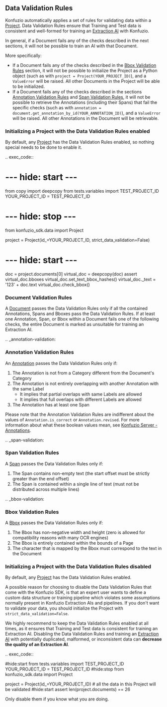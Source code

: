 ## Data Validation Rules

Konfuzio automatically applies a set of rules for validating data within a [Project](https://dev.konfuzio.com/sdk/sourcecode.html#project). 
Data Validation Rules ensure that Training and Test data is consistent and well-formed for training an
[Extraction AI](https://dev.konfuzio.com/sdk/sourcecode.html#extraction-ai) with Konfuzio.

In general, if a Document fails any of the checks described in the next sections, it will not be possible to train an 
AI with that Document.

More specifically:
- If a Document fails any of the checks described in the [Bbox Validation Rules](#bbox-validation) section, it 
will not be possible to initialize the Project as a Python object (such as with 
`project = Project(YOUR_PROJECT_ID)`), and a `ValueError` will be raised. All other Documents in the Project will be 
able to be initialized.
- If a Document fails any of the checks described in the sections 
[Annotation Validation Rules](#annotation-validation) and [Span Validation Rules](#span-validation), it 
will not be possible to retrieve the Annotations (including their Spans) that fail the specific checks (such as with 
`annotation = document.get_annotation_by_id(YOUR_ANNOTATION_ID)`), and a `ValueError` will be raised. All other 
Annotations in the Document will be retrievable.

### Initializing a Project with the Data Validation Rules enabled

By default, any [Project](https://dev.konfuzio.com/sdk/sourcecode.html#project) has the Data Validation Rules enabled, so nothing 
special needs to be done to enable it.

.. exec_code::

   # --- hide: start ---
   from copy import deepcopy
   from tests.variables import TEST_PROJECT_ID
   YOUR_PROJECT_ID = TEST_PROJECT_ID
   # --- hide: stop ---
   from konfuzio_sdk.data import Project

   project = Project(id_=YOUR_PROJECT_ID, strict_data_validation=False)
   # --- hide: start ---
   doc = project.documents[0]
   virtual_doc = deepcopy(doc)
   assert virtual_doc.bboxes
   virtual_doc.set_text_bbox_hashes()
   virtual_doc._text = '123' + doc.text
   virtual_doc.check_bbox()

### Document Validation Rules

A [Document](https://dev.konfuzio.com/sdk/sourcecode.html#document) passes the Data Validation Rules only if all the
contained Annotations, Spans and Bboxes pass the Data Validation Rules.
If at least one Annotation, Span, or Bbox within a Document fails one of the following checks, the entire Document is 
marked as unsuitable for training an Extraction AI.

.. _annotation-validation:

### Annotation Validation Rules

An [Annotation](https://dev.konfuzio.com/sdk/sourcecode.html#annotation) passes the Data Validation Rules only if:

1. The Annotation is not from a Category different from the Document's Category
2. The Annotation is not entirely overlapping with another Annotation with the same Label
    - It implies that partial overlaps with same Labels are allowed
    - It implies that full overlaps with different Labels are allowed
3. The Annotation has at least one Span

Please note that the Annotation Validation Rules are indifferent about the values of `Annotation.is_correct` or `Annotation.revised`.
For more information about what these boolean values mean, see [Konfuzio Server - Annotations](https://help.konfuzio.com/modules/annotations/index.html).

.. _span-validation:

### Span Validation Rules

A [Span](https://dev.konfuzio.com/sdk/sourcecode.html#span) passes the Data Validation Rules only if:

1. The Span contains non-empty text (the start offset must be strictly greater than the end offset)
2. The Span is contained within a single line of text (must not be distributed across multiple lines)

.. _bbox-validation:

### Bbox Validation Rules

A [Bbox](https://dev.konfuzio.com/sdk/sourcecode.html#bbox) passes the Data Validation Rules only if:

1. The Bbox has non-negative width and height (zero is allowed for compatibility reasons with many OCR engines)
2. The Bbox is entirely contained within the bounds of a Page
3. The character that is mapped by the Bbox must correspond to the text in the Document

### Initializing a Project with the Data Validation Rules disabled

By default, any [Project](https://dev.konfuzio.com/sdk/sourcecode.html#project) has the Data Validation Rules enabled.

A possible reason for choosing to disable the Data Validation Rules that come with the Konfuzio SDK, is that an expert user
wants to define a custom data structure or training pipeline which violates some assumptions normally present in Konfuzio 
Extraction AIs and pipelines.
If you don't want to validate your data, you should initialize the Project with `strict_data_validation=False`.

We highly recommend to keep the Data Validation Rules enabled at all times, as it ensures that Training and Test data 
is consistent for training an Extraction AI. Disabling the Data Validation Rules and training an 
[Extraction AI](https://dev.konfuzio.com/sdk/sourcecode.html#extraction-ai) with potentially duplicated, malformed,
or inconsistent data can **decrease the quality of an Extraction AI**. 

.. exec_code::
   
   #hide:start
   from tests.variables import TEST_PROJECT_ID
   YOUR_PROJECT_ID = TEST_PROJECT_ID
   #hide:stop
   from konfuzio_sdk.data import Project

   project = Project(id_=YOUR_PROJECT_ID)  # all the data in this Project will be validated
   #hide:start
   assert len(project.documents) == 26
   
Only disable them if you know what you are doing.